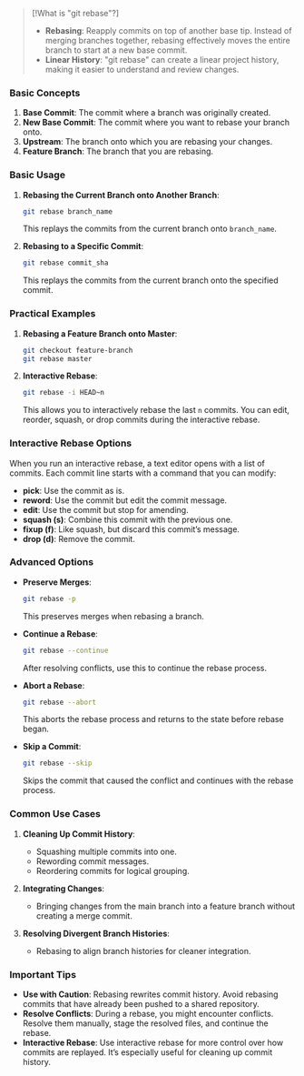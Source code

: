 
>[!What is "git rebase"?]
>
>- **Rebasing**: Reapply commits on top of another base tip. Instead of merging branches together, rebasing effectively moves the entire branch to start at a new base commit.
>- **Linear History**: "git rebase" can create a linear project history, making it easier to understand and review changes.

### Basic Concepts

1. **Base Commit**: The commit where a branch was originally created.
2. **New Base Commit**: The commit where you want to rebase your branch onto.
3. **Upstream**: The branch onto which you are rebasing your changes.
4. **Feature Branch**: The branch that you are rebasing.

### Basic Usage

1. **Rebasing the Current Branch onto Another Branch**:
   ```sh
   git rebase branch_name
   ```
   This replays the commits from the current branch onto `branch_name`.

2. **Rebasing to a Specific Commit**:
   ```sh
   git rebase commit_sha
   ```
   This replays the commits from the current branch onto the specified commit.

### Practical Examples

1. **Rebasing a Feature Branch onto Master**:
   ```sh
   git checkout feature-branch
   git rebase master
   ```

2. **Interactive Rebase**:
   ```sh
   git rebase -i HEAD~n
   ```
   This allows you to interactively rebase the last `n` commits. You can edit, reorder, squash, or drop commits during the interactive rebase.

### Interactive Rebase Options

When you run an interactive rebase, a text editor opens with a list of commits. Each commit line starts with a command that you can modify:

- **pick**: Use the commit as is.
- **reword**: Use the commit but edit the commit message.
- **edit**: Use the commit but stop for amending.
- **squash (s)**: Combine this commit with the previous one.
- **fixup (f)**: Like squash, but discard this commit’s message.
- **drop (d)**: Remove the commit.

### Advanced Options

- **Preserve Merges**:
  ```sh
  git rebase -p
  ```
  This preserves merges when rebasing a branch.

- **Continue a Rebase**:
  ```sh
  git rebase --continue
  ```
  After resolving conflicts, use this to continue the rebase process.

- **Abort a Rebase**:
  ```sh
  git rebase --abort
  ```
  This aborts the rebase process and returns to the state before rebase began.

- **Skip a Commit**:
  ```sh
  git rebase --skip
  ```
  Skips the commit that caused the conflict and continues with the rebase process.

### Common Use Cases

1. **Cleaning Up Commit History**:
   - Squashing multiple commits into one.
   - Rewording commit messages.
   - Reordering commits for logical grouping.

2. **Integrating Changes**:
   - Bringing changes from the main branch into a feature branch without creating a merge commit.

3. **Resolving Divergent Branch Histories**:
   - Rebasing to align branch histories for cleaner integration.

### Important Tips

- **Use with Caution**: Rebasing rewrites commit history. Avoid rebasing commits that have already been pushed to a shared repository.
- **Resolve Conflicts**: During a rebase, you might encounter conflicts. Resolve them manually, stage the resolved files, and continue the rebase.
- **Interactive Rebase**: Use interactive rebase for more control over how commits are replayed. It’s especially useful for cleaning up commit history.

